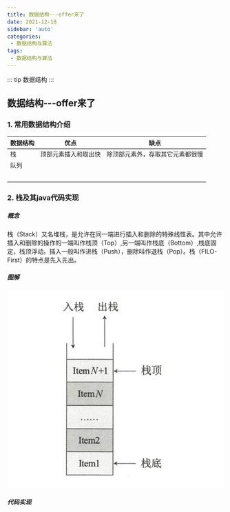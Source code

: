 ```yaml
---
title: 数据结构---offer来了
date: 2021-12-18
sidebar: 'auto'
categories:
 - 数据结构与算法
tags:
 - 数据结构与算法
---
```


::: tip
数据结构
:::

## 数据结构---offer来了

###   1.  常用数据结构介绍

| 数据结构 | 优点                 | 缺点                             |
| -------- | -------------------- | -------------------------------- |
| 栈       | 顶部元素插入和取出快 | 除顶部元素外，存取其它元素都很慢 |
| 队列     |                      |                                  |
|          |                      |                                  |
|          |                      |                                  |
|          |                      |                                  |
|          |                      |                                  |
|          |                      |                                  |

###   2.  栈及其java代码实现

##### 概念

栈（Stack）又名堆栈，是允许在同一端进行插入和删除的特殊线性表。其中允许插入和删除的操作的一端叫作栈顶（Top）,另一端叫作栈底（Bottom）,栈底固定，栈顶浮动。插入一般叫作进栈（Push），删除叫作退栈（Pop）。栈（FILO-First）的特点是先入先出。

##### 图解

![](./img/0001.png)

##### 代码实现







